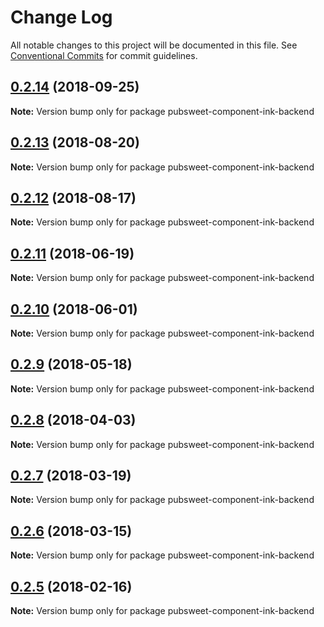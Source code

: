 # Change Log

All notable changes to this project will be documented in this file.
See [Conventional Commits](https://conventionalcommits.org) for commit guidelines.

<a name="0.2.14"></a>
## [0.2.14](https://gitlab.coko.foundation/pubsweet/pubsweet/compare/pubsweet-component-ink-backend@0.2.13...pubsweet-component-ink-backend@0.2.14) (2018-09-25)




**Note:** Version bump only for package pubsweet-component-ink-backend

<a name="0.2.13"></a>
## [0.2.13](https://gitlab.coko.foundation/pubsweet/pubsweet/compare/pubsweet-component-ink-backend@0.2.12...pubsweet-component-ink-backend@0.2.13) (2018-08-20)




**Note:** Version bump only for package pubsweet-component-ink-backend

<a name="0.2.12"></a>
## [0.2.12](https://gitlab.coko.foundation/pubsweet/pubsweet/compare/pubsweet-component-ink-backend@0.2.11...pubsweet-component-ink-backend@0.2.12) (2018-08-17)




**Note:** Version bump only for package pubsweet-component-ink-backend

<a name="0.2.11"></a>
## [0.2.11](https://gitlab.coko.foundation/pubsweet/pubsweet/compare/pubsweet-component-ink-backend@0.2.10...pubsweet-component-ink-backend@0.2.11) (2018-06-19)




**Note:** Version bump only for package pubsweet-component-ink-backend

<a name="0.2.10"></a>
## [0.2.10](https://gitlab.coko.foundation/pubsweet/pubsweet/compare/pubsweet-component-ink-backend@0.2.9...pubsweet-component-ink-backend@0.2.10) (2018-06-01)




**Note:** Version bump only for package pubsweet-component-ink-backend

<a name="0.2.9"></a>
## [0.2.9](https://gitlab.coko.foundation/pubsweet/pubsweet/compare/pubsweet-component-ink-backend@0.2.8...pubsweet-component-ink-backend@0.2.9) (2018-05-18)




**Note:** Version bump only for package pubsweet-component-ink-backend

<a name="0.2.8"></a>
## [0.2.8](https://gitlab.coko.foundation/pubsweet/pubsweet/compare/pubsweet-component-ink-backend@0.2.7...pubsweet-component-ink-backend@0.2.8) (2018-04-03)




**Note:** Version bump only for package pubsweet-component-ink-backend

<a name="0.2.7"></a>
## [0.2.7](https://gitlab.coko.foundation/pubsweet/pubsweet/compare/pubsweet-component-ink-backend@0.2.6...pubsweet-component-ink-backend@0.2.7) (2018-03-19)




**Note:** Version bump only for package pubsweet-component-ink-backend

<a name="0.2.6"></a>
## [0.2.6](https://gitlab.coko.foundation/pubsweet/pubsweet/compare/pubsweet-component-ink-backend@0.2.5...pubsweet-component-ink-backend@0.2.6) (2018-03-15)




**Note:** Version bump only for package pubsweet-component-ink-backend

<a name="0.2.5"></a>

## [0.2.5](https://gitlab.coko.foundation/pubsweet/pubsweet/compare/pubsweet-component-ink-backend@0.2.4...pubsweet-component-ink-backend@0.2.5) (2018-02-16)

**Note:** Version bump only for package pubsweet-component-ink-backend
